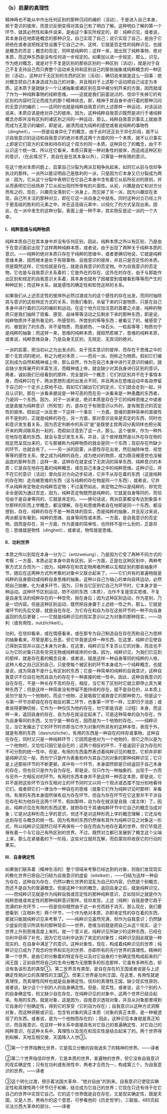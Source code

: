 ### （b）启蒙的真理性

精神再也不能从中作出任何区别的那种沉闷的编织〔活动〕，于是进入自己本身，居于意识的彼岸，而意识反倒变得对其自己有了明白了解。这种明白了解的第一个环节，就其必然性和条件说来，是由这个事实所规定的，即：纯粹识见，或者说，其本身自在地即是概念的那种识见，自己实现了自己；说它实现了自己，是由于它把他在或者说把规定性设置于它自己之中。这样，它就是否定性的纯粹识见，也就是概念的否定；概念的否定，同样是纯粹的；这样一来，就出现了纯粹事物、绝对本质，而这种东西是没有任何进一步规定的。如果加以进一步规定，那么，识见，作为绝对概念，就是对于不复是区别的那些区别的一种区别〔活动〕，就是对于自己不复支持自己而只靠整个运动来支持和区别自己的那些抽象或纯粹概念的一种区别〔活动〕。这种对于无区别的东西的区别〔活动〕，确切说来就是这么一回事：绝对概念把自己本身造成为自己的对象，并且相对于上述那个运动把自己设定为本质。这本质于是就缺少一个让诸抽象或诸区别在其中被分别开来的方面，因而就成了作为一种纯粹事物的纯粹思维。——这就是我们前面说过的、信仰于失掉它的有区别的内容时沉沦而成为的那个精神状态，即，精神于其自身中进行着的那种沉闷的无意识的编织；——这同时也就是纯粹自我意识的上述那样一种运动，对该运动说来，本质应该是绝对异己的彼岸。因为，这种纯粹自我意识既然是进行于诸纯粹概念亦即并没有区别的诸区别之间的一种运动，那么，纯粹自我意识事实上就崩溃而成为无意识的编织，即是说，崩溃而成为纯粹的感觉或者说纯粹的事物性（dingheit）。——但是自身异化了的概念，由于此时还正处于异化阶段，就不认识自我意识的运动和自我意识的绝对本质这两个方面的同一个本质，就不认识事实上即是它们双方的实体和持存的这个双方的同一本质。这种异化了的概念，由于不认识这个统一体，所以在它看来，本质只算是一种对象性的彼岸，而造成这种区别的意识，（在此情况下，其自在是在其本身以外），只算是一种有限的意识。

在这个绝对本质问题上，启蒙自己分裂为两派互相争执起来，如同它从前与信仰争执过的那样。一派所以能证明自己是胜利的一派，只是因为它本身又已分裂成为两派：因为，它从这个分裂中表明它在它自己本身中含有着它从前所反对的原则，并从而表明它已经扬弃了它从前出现时所带有的片面性。从前，兴趣是由它和对方分而有之的，现在，兴趣完全落到它一派身上，而忘掉了另一派，因为兴趣现在发现，自己所关注的那种对立，即在它这一派自身之中就有。同时这种对立已经上升于更高级的胜利的元素之中，并在这高级元素中，以纯化了的方式呈现出来。因此，在一派中发生的这种分裂，表面上是一种不幸，其实倒反是这一派的一个大幸。

#### Ⅰ．纯粹思维与纯粹物质

纯粹本质自己在其本身中并没有任何区别，因此，纯粹本质之所以有区别，乃是由于在意识面前出现了这样两种纯粹本质，或者说，由于出现了两种关于纯粹本质的意识。——纯粹的绝对本质只存在于纯粹的思维中，或者更确切地说，它就是纯粹思维本身，因而根本是处于有限事物、自我意识的彼岸，并且只是否定性的本质。但是既然这样，它恰恰就是存在，就是自我意识的否定物。作为自我意识的否定物，它也是与自我意识关系着的；它是外在的存在，这外在的存在，由于与那能作出区别和规定的自我意识关系着，其本身也就有了因被尝到或被看到等等而产生的种种区别；而这种关系，就是感性的确定性和知觉这样的关系。

如果我们从上述否定性的彼岸所必然过渡成为的这个感性的存在出发，而同时抽除其与意识的这些特定方式的关系，则我们看到，余留下来的只是物质，只是在自己本身中进行着的沉闷的编织和运动。在这个地方应加注意的首要之点是，纯粹的物质只是我们抽除了观看、感受、品味等等活动之后剩余下来的那种东西，即是说，纯粹物质并不是所看见的、所感受的、所尝到的等等东西；被看见了的、被感受了的、被尝到了的东西，并不是物质，而是颜色、一块石头、一粒盐等等；物质勿宁是纯粹的抽象；而这样一来，思维的纯粹本质，就昭然若揭了，思维的纯粹本质，或者说，纯粹思维自身，乃是自身无区别，无规定、无宾词的绝对。

一派的启蒙，把当初以之为出发点的、处于现实意识的彼岸、而存在于思维之中的那个无宾词的绝对，称之为绝对本质；——而另一派，则称之为物质。假如它们被区别成为自然和精神或上帝，那么自然，作为在自己本身中进行无意识的编织，就会缺少发挥展开的丰富生活，而精神或上帝，就会缺少对其自身进行区别的意识。两者，诚如我们已经看到的那样，完全是同一个概念；它们的区别并不在于事情本身，而纯粹只在于，两派思想形成的出发点不同，并且两派在思维运动中各自停留于自己的一个定点上原地不动。假如它们越出它们的定点，它们就会走到一起，并且认识到，那在一派看来据说是一种可恶的而在另一派看来是一种愚蠢的东西者，乃是同一个东西。因为，对于一派来说，绝对本质是存在于它的纯粹思维之中或者说是直接为纯粹意识〔所知觉〕的，是存在于有限意识以外的，是有限意识的否定性的彼岸。假如这一派反思一下这样一个事实：一方面，思维的那种简单的直接性并不是别的，正就是纯粹的存在，另一方面，那对意识说来是否定的东西，同时也和意识发生着关系，因为否定判断中的系词"是"是既使主宾两词分离同样也把分离开来的两词联系到一起的，而假如注意到了这一点，那么，这个彼岸，作为一种外在地存在着的东西，就会与意识发生关系，并且，这个彼岸既然是以外在存在物的规定而呈现出来的，它与那被称为纯粹物质的就会是同一个东西；现前存在所缺少的环节，也就会有了。——另一派的启蒙，从感性存在出发，然后抽除味觉、视觉等等的感性关系，使之成为纯粹的自在，成为绝对的物质，成为既没被感觉也没被品尝的那种东西；这样一来，这种存在就变成了无宾词的简单东西、纯粹意识的本质；它是自在地存在着的纯粹概念，或在自己本身之中的纯粹思维。这种识见，并不在它的意识〔活动〕里向反对方向迈步前进，它并不从存在着的东西（这是纯粹的存在物）走向被思维的东西（这与纯粹的存在物是同一个东西），或者说，它并不从纯粹肯定物走向纯粹否定物；不过虽然如此，肯定物之所以是纯粹的，却完完全全是因为通过否定，因为，纯粹否定物既然是纯粹的，它就是自身等同的，而恰恰由于是自身等同的，它就是肯定的。——换句话说，两派启蒙都没有达到象笛卡尔那样的形而上学概念，都没理解，存在和思维两者自在地即是同一个东西，都没想到，存在、纯粹的存在不是一种具体的现实，而是纯粹的抽象，并且反过来说，两派都没有看到，纯粹的思维、自身等同性或本质，一方面，是自我意识的否定物，因而是存在，另一方面，作为直接的简单性，也同样不是什么别的，正是存在；思维就是物性（dingheit），或者说，物性就是思维。

#### Ⅱ．功利世界

本质之所以到现在本身一分为二（entzweiung），乃是因为它受了两种不同方式的考察；一方面，本质必定本身中具有区别，另一方面，正是在这种区别中，两种考察方式又合而为一；因为，纯粹存在和否定物两者所赖以互相区别的那些抽象环节，随后在这两种方式所考察的对象中又联合起来了。——它们共有的普遍物就是纯粹的自身颤动或纯粹自身思维的抽象。这种以自己为轴心的单向自转运动，必然把自己抛散，化为诸多环节，因为，只有当它区别它自己为环节时，它本身才是一种运动。这种环节区别运动，把不动的东西〔本质〕，当作不复是现实思维、不复是自身生活的纯粹存在的一种空壳，抛在身后；因为这种区别运动，作为差别，乃是一切内容。但是这种区别运动，既然把自身置于上述统一性之外，那么，它就是诸环节的先后交替，就是自在存在、为它存在和自为存在这些环节的一种不向自身返回的先后更替；——它就是纯粹识见的现实意识以之为对象的那种现实，——功利（或有用性，nutzlichkeit）。

功利，在信仰看来，或在情感看来，或在那专为自己制造自在存在而称自己为思辨的抽象看来，尽管是那么丑恶，但它毕竟是这样一种东西，在这里，纯粹识见使自己得到实现并以自己本身为对象，在这里，纯粹识见不复否认它的对象，而且也不认为它的对象只具有空洞无物或纯粹彼岸的价值。因为，纯粹识见，为我们已见到的那样，就是存在着的概念自身，或者说，就是这样一种自身等同的纯粹的人格，这种人格之自己区别自己，只是使每个被区别的环节本身成为一个纯粹概念，也就是说，成为简直不是什么有区别的东西；它是一种简单的纯粹的自我意识，这种自我意识不仅自在地而且自为的存在于一种直接的统一性中。因此，这种自我意识的自在存在，不是一种长存不变的存在，相反，当它有了区别时它就立即停止其为某种东西了；但是这样一种简直没有停留不能持续的存在，就不是自在的，从本质上说勿宁是为一个他物的，而这个他物，正是吸取它或吞食它的那种势力。但是这个与第一环节亦即自在存在相反的第二环节，也象第一环节一样，立即归于消逝；或者说得更确切些，它作为一种仅仅为他的存在，勿宁即是消逝〔过程〕本身，而这样一来，返回自身的存在、自为存在就设定起来了。可是这种简单的自为存在，作为自身等同的东西，又勿宁是一种存在，因而是为一个他物的存在。——纯粹识见，当它发展出了它的环节时亦即当它作为对象时所具有的这种本性，表现于外，就是有用的东西（dasnutzliche）。有用的东西是一种自在的持存或事物，这种自在存在，同时又只是一种纯粹环节；它因而是绝对为一个他物的，但它之所以是为一个他物的，又恰恰只因它是自在的；这两个相反的环节，于是返回于自为存在的不可分割的统一性中。但是，有用的东西虽然表述着纯粹识见的概念，它却并非即是纯粹识见一般，而勿宁只是作为表象和作为其自己的对象的那种纯粹识见；它只是上述那些环节的不断更替，其中有一个环节，本身固然即是已经返回于自己本身的存在，但也仅只是作为自为存在，即是说，仅只作为一种抽象的、出现于一方而与另外一方相反对的环节。有用的东西本身并不是这样一种否定本质，即是说，它并不是把这些环节当作互相对立的环节同时又以同一个观点或态度不加分别地看待它们，或者把它们一律当作一种自在的思维（就象它们作为纯粹识见时那样）来看待。有用的东西本身固然保有自为存在环节，但自为存在环节在它这里并不干涉自在存在和为他存在这两个环节，假如那样，自为存在就该是自我（或主体）了。因此，纯粹识见在有用的东西这里，就把存在于其诸纯粹环节中它自己的概念当成对象；它是对这种形而上学的意识，但还不是对这种形而上学的概念理解；它还没有达到存在与概念的统一性。因为有用的东西仍然保有其作为纯粹识见之对象这一形式，所以纯粹识见固然已经不再保有一个自在而自为地存在着的世界，但它毕竟还保有着一个与它自己有所区别的世界。不过，既然对立都已发展到了概念这个尖端上来，那么在紧接着的下一阶段，这些对立就将瓦解，而启蒙则将收获它的行动的果实。

#### Ⅲ．自身确定性

如果我们联系着〔精神生活的〕整个领域来考察已经达到的对象，则我们发现现实的教化世界已把自己归结为自我意识的虚妄（eitelkeit），——归结为这样一种自为存在，这种自为存在，仍然以教化世界的混乱为自己的内容，仍然是个别概念，而还不是自为的普遍概念。但是这种个别的概念，返回自身之后，就是纯粹识见，——而纯粹识见就是作为纯粹自我或否定性的那种纯粹意识，正如信仰之就是作为纯粹思维或肯定性的那种纯粹意识那样。信仰发现，上述〔纯粹〕自我是使它趋于完满的补充环节；——但是信仰既然由于这一补充而趋于消灭，那么现在，我们要想看到〔互相补充〕两个环节，一个作为绝对本质，亦即肯定性的存在着的东西，那就只能就纯粹识见来考察了。——纯粹识见虽然完满，但作为自我意识；仍然缺少虚妄的意识所具有的那种现实——世界，思维当初就是把自己从这个现实、这个世界上升到思维高度上来的。就一个意义说，纯粹识见所缺少的这种东西，已经在功利中获得了补充，因为它在功利中达到了肯定的对象性；纯粹识见因此就是一种现实的、在自身中满足了的意识。这种对象性，现在，构成着纯粹识见的世界；纯粹识见已成为了观念的世界和实在的世界、亦即所有的先行世界的真理性。精神的第一个世界，是由它的分散着的特定存在以及对它自身的个别确定性构成起来的广阔王国；正如自然将自己的生命分散为无限繁多的形态那样，它虽有多种形态，却没有各该形态的类型①。第二世界含有类型，是自在存在的王国或者说是与上述确定性相对立的真理性的王国②。但第三世界是功利王国，在这里，有用性就是真理性，而真理性同样也就是自身确定性。信仰的真理性王国，缺少现实性原则，或者说，缺少这个个别的人的自身确定性。但是，现实性，或者说，这个个别的人的自身确定性，则又缺少自在存在。在纯粹识见的对象中，这两个世界已结合起来。有用的东西，就是对象，这是因为，自我意识透视对象，并且从对象那里得到它自身的个别确定性，得到它的享受（它的自为存在）；自我意识以这种方式洞察对象，而这种洞察或识见，包含有对象的真正本质（对象的真正本质，是一种被透视了的东西，或者说，是为一个他物而存在的）；因此，这种识见本身就是真正知识，而自我意识，在这样一种关系中直接具有对它自己的普遍确定性、对它自己的纯粹意识，在这种关系中，真理性以及现在和现实性是结合起来了的。两个世界得到和解，天地互相交接，天国降入人世③。

①第一个世界指教化世界，它是孤立分散的自我迷失了的精神的世界。——译者

②第二个世界指信仰世界，它是本质的世界，普遍物的世界，但它没有自我意识的现实确定性；只有在功利或有用性中，两者才合而为一，构成第三个，为自我意识的世界。——译者

③这个转化过渡，预示着法国大革命、"绝对自由"的到来。自我意识已使现实确定性和真理性两个环节归于和解，结合成为它自己的世界；它现在只还有待于在它自己的世界中实现它自己。它的这个世界既是自在存在，又是现实确定性，既是天国，又是人世。黑格尔的这个意思，可参看他的《历史哲学》，三联版，485页起论法兰西大革命的部分。——译者